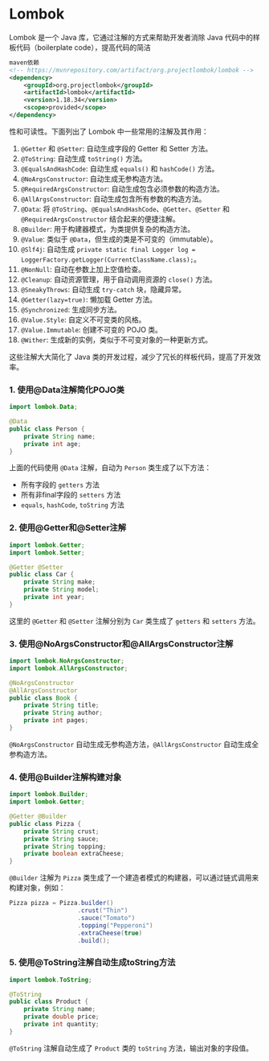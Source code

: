 # Lombok

Lombok 是一个 Java 库，它通过注解的方式来帮助开发者消除 Java 代码中的样板代码（boilerplate code），提高代码的简洁

```xml
maven依赖
<!-- https://mvnrepository.com/artifact/org.projectlombok/lombok -->
<dependency>
    <groupId>org.projectlombok</groupId>
    <artifactId>lombok</artifactId>
    <version>1.18.34</version>
    <scope>provided</scope>
</dependency>

```

性和可读性。下面列出了 Lombok 中一些常用的注解及其作用：

1. `@Getter` 和 `@Setter`: 自动生成字段的 Getter 和 Setter 方法。
2. `@ToString`: 自动生成 `toString()` 方法。
3. `@EqualsAndHashCode`: 自动生成 `equals()` 和 `hashCode()` 方法。
4. `@NoArgsConstructor`: 自动生成无参构造方法。
5. `@RequiredArgsConstructor`: 自动生成包含必须参数的构造方法。
6. `@AllArgsConstructor`: 自动生成包含所有参数的构造方法。
7. `@Data`: 将 `@ToString`、`@EqualsAndHashCode`、`@Getter`、`@Setter` 和 `@RequiredArgsConstructor` 结合起来的便捷注解。
8. `@Builder`: 用于构建器模式，为类提供复杂的构造方法。
9. `@Value`: 类似于 `@Data`，但生成的类是不可变的（immutable）。
10. `@Slf4j`: 自动生成 `private static final Logger log = LoggerFactory.getLogger(CurrentClassName.class);`。
11. `@NonNull`: 自动在参数上加上空值检查。
12. `@Cleanup`: 自动资源管理，用于自动调用资源的 `close()` 方法。
13. `@SneakyThrows`: 自动生成 `try-catch` 块，隐藏异常。
14. `@Getter(lazy=true)`: 懒加载 Getter 方法。
15. `@Synchronized`: 生成同步方法。
16. `@Value.Style`: 自定义不可变类的风格。
17. `@Value.Immutable`: 创建不可变的 POJO 类。
18. `@Wither`: 生成新的实例，类似于不可变对象的一种更新方式。

这些注解大大简化了 Java 类的开发过程，减少了冗长的样板代码，提高了开发效率。





### 1. 使用@Data注解简化POJO类

```java
import lombok.Data;

@Data
public class Person {
    private String name;
    private int age;
}
```

上面的代码使用 `@Data` 注解，自动为 `Person` 类生成了以下方法：

- 所有字段的 `getters` 方法
- 所有非final字段的 `setters` 方法
- `equals`, `hashCode`, `toString` 方法

### 2. 使用@Getter和@Setter注解

```java
import lombok.Getter;
import lombok.Setter;

@Getter @Setter
public class Car {
    private String make;
    private String model;
    private int year;
}
```

这里的 `@Getter` 和 `@Setter` 注解分别为 `Car` 类生成了 `getters` 和 `setters` 方法。

### 3. 使用@NoArgsConstructor和@AllArgsConstructor注解

```java
import lombok.NoArgsConstructor;
import lombok.AllArgsConstructor;

@NoArgsConstructor
@AllArgsConstructor
public class Book {
    private String title;
    private String author;
    private int pages;
}
```

`@NoArgsConstructor` 自动生成无参构造方法，`@AllArgsConstructor` 自动生成全参构造方法。

### 4. 使用@Builder注解构建对象

```java
import lombok.Builder;
import lombok.Getter;

@Getter @Builder
public class Pizza {
    private String crust;
    private String sauce;
    private String topping;
    private boolean extraCheese;
}
```

`@Builder` 注解为 `Pizza` 类生成了一个建造者模式的构建器，可以通过链式调用来构建对象，例如：

```java
Pizza pizza = Pizza.builder()
                   .crust("Thin")
                   .sauce("Tomato")
                   .topping("Pepperoni")
                   .extraCheese(true)
                   .build();
```

### 5. 使用@ToString注解自动生成toString方法

```java
import lombok.ToString;

@ToString
public class Product {
    private String name;
    private double price;
    private int quantity;
}
```

`@ToString` 注解自动生成了 `Product` 类的 `toString` 方法，输出对象的字段值。







